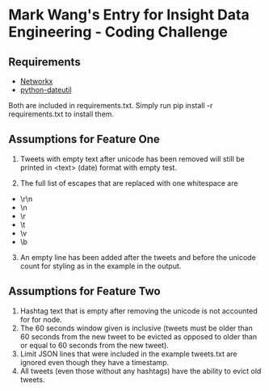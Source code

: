 Mark Wang's Entry for Insight Data Engineering - Coding Challenge
===========================================================
 

## Requirements

* [Networkx](https://networkx.github.io/)
* [python-dateutil](https://pypi.python.org/pypi/python-dateutil)

Both are included in requirements.txt. Simply run pip install -r requirements.txt to install them. 

## Assumptions for Feature One

1. Tweets with empty text after unicode has been removed will still be printed in \<text> (date) format with empty test.

2. The full list of escapes that are replaced with one whitespace are
  * \r\n
  * \n
  * \r
  * \t
  * \v
  * \b
3. An empty line has been added after the tweets and before the unicode count for styling as in the example in the output.

## Assumptions for Feature Two

1. Hashtag text that is empty after removing the unicode is not accounted for for node. 
2. The 60 seconds window given is inclusive (tweets must be older than 60 seconds from the new tweet to be evicted as opposed to older than or equal to 60 seconds from the new tweet).
3. Limit JSON lines that were included in the example tweets.txt are ignored even though they have a timestamp.
4. All tweets (even those without any hashtags) have the ability to evict old tweets. 